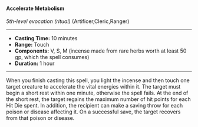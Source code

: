 #### Accelerate Metabolism
*5th-level evocation* *(ritual)* (Artificer,Cleric,Ranger)
___
- **Casting Time:** 10 minutes
- **Range:** Touch
- **Components:** V, S, M (incense made from rare herbs worth at least 50 gp, which the spell consumes)
- **Duration:** 1 hour
---
When you finish casting this spell, you light the
incense and then touch one target creature to
accelerate the vital energies within it. The target
must begin a short rest within one minute,
otherwise the spell fails. At the end of the short rest,
the target regains the maximum number of hit
points for each Hit Die spent. In addition, the
recipient can make a saving throw for each poison
or disease affecting it. On a successful save, the
target recovers from that poison or disease.

